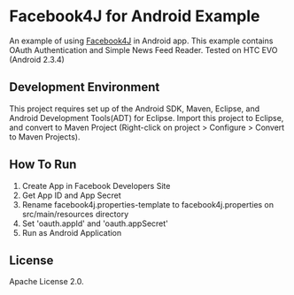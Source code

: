 # Facebook4J for Android Example
An example of using [Facebook4J](https://github.com/roundrop/facebook4j) in Android app.
This example contains OAuth Authentication and Simple News Feed Reader.
Tested on HTC EVO (Android 2.3.4)

## Development Environment
This project requires set up of the Android SDK, Maven, Eclipse, and Android Development Tools(ADT) for Eclipse.
Import this project to Eclipse, and convert to Maven Project (Right-click on project > Configure > Convert to Maven Projects).

## How To Run
1. Create App in Facebook Developers Site
2. Get App ID and App Secret
3. Rename facebook4j.properties-template to facebook4j.properties on src/main/resources directory
4. Set 'oauth.appId' and 'oauth.appSecret'
5. Run as Android Application

## License
Apache License 2.0.
